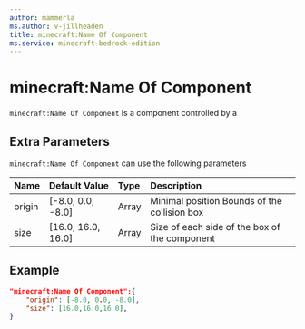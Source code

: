 ```yaml
---
author: mammerla
ms.author: v-jillheaden
title: minecraft:Name Of Component
ms.service: minecraft-bedrock-edition
---
```


# minecraft:Name Of Component

`minecraft:Name Of Component` is a component controlled by a

## Extra Parameters

`minecraft:Name Of Component` can use the following parameters

|Name |Default Value  |Type  |Description  |
|:----------|:----------|:----------|:----------|
|origin| [-8.0, 0.0, -8.0]| Array| Minimal position Bounds of the collision box |
|size| [16.0, 16.0, 16.0]| Array| Size of each side of the box of the component |

## Example

```json
"minecraft:Name Of Component":{
    "origin": [-8.0, 0.0, -8.0],
    "size": [16.0,16.0,16.0],
}
```
